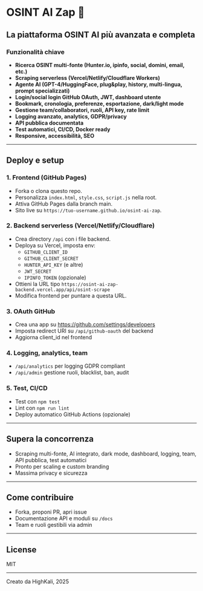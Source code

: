 # OSINT AI Zap 🚀

## La piattaforma OSINT AI più avanzata e completa

### Funzionalità chiave

- **Ricerca OSINT multi-fonte (Hunter.io, ipinfo, social, domini, email, etc.)**
- **Scraping serverless (Vercel/Netlify/Cloudflare Workers)**
- **Agente AI (GPT-4/HuggingFace, plug&play, history, multi-lingua, prompt specializzati)**
- **Login/social login GitHub OAuth, JWT, dashboard utente**
- **Bookmark, cronologia, preferenze, esportazione, dark/light mode**
- **Gestione team/collaboratori, ruoli, API key, rate limit**
- **Logging avanzato, analytics, GDPR/privacy**
- **API pubblica documentata**
- **Test automatici, CI/CD, Docker ready**
- **Responsive, accessibilità, SEO**

---

## Deploy e setup

### 1. Frontend (GitHub Pages)

- Forka o clona questo repo.
- Personalizza `index.html`, `style.css`, `script.js` nella root.
- Attiva GitHub Pages dalla branch main.
- Sito live su `https://tuo-username.github.io/osint-ai-zap`.

### 2. Backend serverless (Vercel/Netlify/Cloudflare)

- Crea directory `/api` con i file backend.
- Deploya su Vercel, imposta env:
  - `GITHUB_CLIENT_ID`
  - `GITHUB_CLIENT_SECRET`
  - `HUNTER_API_KEY` (e altre)
  - `JWT_SECRET`
  - `IPINFO_TOKEN` (opzionale)
- Ottieni la URL tipo `https://osint-ai-zap-backend.vercel.app/api/osint-scrape`
- Modifica frontend per puntare a questa URL.

### 3. OAuth GitHub

- Crea una app su https://github.com/settings/developers
- Imposta redirect URI su `/api/github-oauth` del backend
- Aggiorna client_id nel frontend

### 4. Logging, analytics, team

- `/api/analytics` per logging GDPR compliant
- `/api/admin` gestione ruoli, blacklist, ban, audit

### 5. Test, CI/CD

- Test con `npm test`
- Lint con `npm run lint`
- Deploy automatico GitHub Actions (opzionale)

---

## Supera la concorrenza

- Scraping multi-fonte, AI integrato, dark mode, dashboard, logging, team, API pubblica, test automatici
- Pronto per scaling e custom branding
- Massima privacy e sicurezza

---

## Come contribuire

- Forka, proponi PR, apri issue
- Documentazione API e moduli su `/docs`
- Team e ruoli gestibili via admin

---

## License

MIT

---

Creato da HighKali, 2025